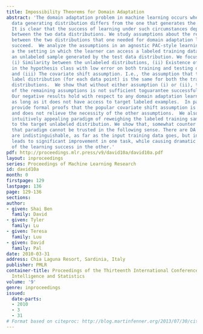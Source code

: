 ```yaml
---
title: Impossibility Theorems for Domain Adaptation
abstract: 'The domain adaptation problem in machine learning occurs when the test
  data generating distribution differs from the one that generates the training data.
  It is clear that the success of learning under such circumstances depends on similarities
  between the two data distributions. We study assumptions about the relationship
  between the two distributions that one needed for domain adaptation learning to
  succeed.  We analyze the assumptions in an agnostic PAC-style learning model for
  a the setting in which the learner can access a labeled training data sample and
  an unlabeled sample generated by the test data distribution. We focus on three assumptions:
  (i) Similarity between the unlabeled distributions, (ii) Existence of a classifier
  in the hypothesis class with low error on both training and testing distributions,
  and (iii) The covariate shift assumption. I.e., the assumption that the conditioned
  label distribution (for each data point) is the same for both the training and test
  distributions.  We show that without either assumption (i) or (ii), the combination
  of the remaining assumptions is not sufficient toguarantee successful learning.
  Our negative results hold with respect to any domain adaptation learning algorithm,
  as long as it does not have access to target labeled examples.  In particular, we
  provide formal proofs that the popular covariate shift assumption is rather weak
  and does not relieve the necessity of the other assumptions.  We also discuss the
  intuitively appealing paradigm of reweighing the labeled training sample according
  to the target unlabeled distribution. We show that, somewhat counter intuitively,
  that paradigm cannot be trusted in the following sense. There are DA tasks that
  are indistinguishable, as far as the input training data goes, but in which reweighing
  leads to significant improvement in one task, while causing dramatic deterioration
  of the learning success in the other.'
pdf: http://proceedings.mlr.press/v9/david10a/david10a.pdf
layout: inproceedings
series: Proceedings of Machine Learning Research
id: david10a
month: 0
firstpage: 129
lastpage: 136
page: 129-136
sections: 
author:
- given: Shai Ben
  family: David
- given: Tyler
  family: Lu
- given: Teresa
  family: Luu
- given: David
  family: Pal
date: 2010-03-31
address: Chia Laguna Resort, Sardinia, Italy
publisher: PMLR
container-title: Proceedings of the Thirteenth International Conference on Artificial
  Intelligence and Statistics
volume: '9'
genre: inproceedings
issued:
  date-parts:
  - 2010
  - 3
  - 31
# Format based on citeproc: http://blog.martinfenner.org/2013/07/30/citeproc-yaml-for-bibliographies/
---
```

